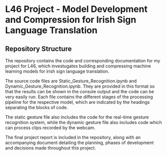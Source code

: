 # L46 Project - Model Development and Compression for Irish Sign Language Translation

## Repository Structure
The repository contains the code and corresponding documentation for my project for L46, which investugates building and compressing machine learning models for irish sign language translation.

The source code files are Static_Gesture_Recognition.ipynb and Dynamic_Gesture_Recognition.ipynb. They are provided in this format so that the results can be shown in the console output and the code can be very easily run. Each file contains the different stages of the processing pipeline for the respective model, which are indicated by the headings separating the blocks of code.

The static gesture file also includes the code for the real-time gesture recognition system, while the dynamic gesture file also includes code which can process clips recorded by the webcam.

The final project report is included in the repository, along with an accompanying document detailing the planning, phases of development and decisions made throughout this project.

